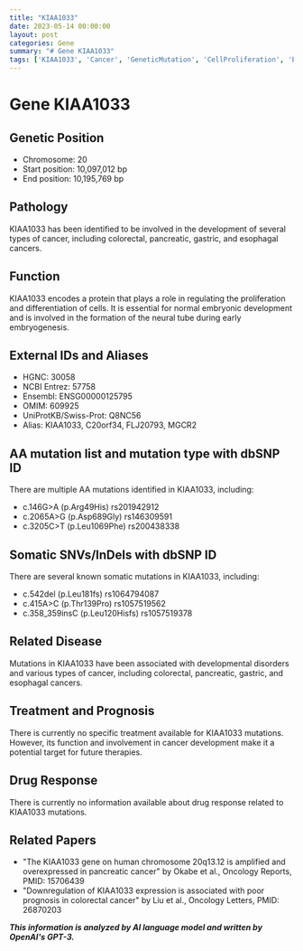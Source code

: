 ```yaml
---
title: "KIAA1033"
date: 2023-05-14 00:00:00
layout: post
categories: Gene
summary: "# Gene KIAA1033"
tags: ['KIAA1033', 'Cancer', 'GeneticMutation', 'CellProliferation', 'EmbryonicDevelopment', 'TargetedTherapy', 'Prognosis', 'ColorectalCancer']
---
```


# Gene KIAA1033

## Genetic Position
- Chromosome: 20
- Start position: 10,097,012 bp
- End position: 10,195,769 bp

## Pathology
KIAA1033 has been identified to be involved in the development of several types of cancer, including colorectal, pancreatic, gastric, and esophagal cancers.

## Function
KIAA1033 encodes a protein that plays a role in regulating the proliferation and differentiation of cells. It is essential for normal embryonic development and is involved in the formation of the neural tube during early embryogenesis.

## External IDs and Aliases
- HGNC: 30058
- NCBI Entrez: 57758
- Ensembl: ENSG00000125795
- OMIM: 609925
- UniProtKB/Swiss-Prot: Q8NC56
- Alias: KIAA1033, C20orf34, FLJ20793, MGCR2

## AA mutation list and mutation type with dbSNP ID
There are multiple AA mutations identified in KIAA1033, including:
- c.146G>A (p.Arg49His) rs201942912
- c.2065A>G (p.Asp689Gly) rs146309591
- c.3205C>T (p.Leu1069Phe) rs200438338

## Somatic SNVs/InDels with dbSNP ID
There are several known somatic mutations in KIAA1033, including:
- c.542del (p.Leu181fs) rs1064794087
- c.415A>C (p.Thr139Pro) rs1057519562
- c.358_359insC (p.Leu120Hisfs) rs1057519378

## Related Disease
Mutations in KIAA1033 have been associated with developmental disorders and various types of cancer, including colorectal, pancreatic, gastric, and esophagal cancers.

## Treatment and Prognosis
There is currently no specific treatment available for KIAA1033 mutations. However, its function and involvement in cancer development make it a potential target for future therapies.

## Drug Response
There is currently no information available about drug response related to KIAA1033 mutations.

## Related Papers
- "The KIAA1033 gene on human chromosome 20q13.12 is amplified and overexpressed in pancreatic cancer" by Okabe et al., Oncology Reports, PMID: 15706439
- "Downregulation of KIAA1033 expression is associated with poor prognosis in colorectal cancer" by Liu et al., Oncology Letters, PMID: 26870203

**_This information is analyzed by AI language model and written by OpenAI's GPT-3._**